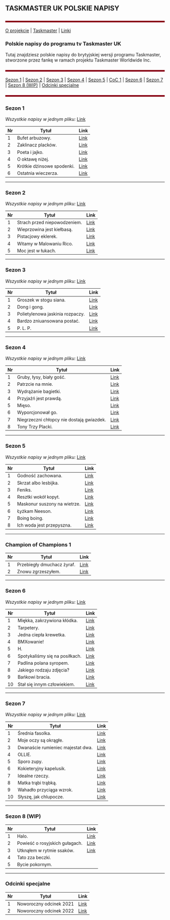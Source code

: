 ﻿## TASKMASTER UK POLSKIE NAPISY

![line](line.png)

[O projekcie](https://github.com/Hannytime/Hannytime/blob/main/About.md) | [Taskmaster](https://github.com/Hannytime/Hannytime/blob/main/Taskmaster.md) | [Linki](https://github.com/Hannytime/Hannytime/blob/main/Links.md)

### **Polskie napisy do programu tv Taskmaster UK**
Tutaj znajdziesz polskie napisy do brytyjskiej wersji programu Taskmaster, stworzone przez fankę w ramach projektu Taskmaster Worldwide Inc.

![line](line.png)

[Sezon 1](#sezon-1) | [Sezon 2](#sezon-2) | [Sezon 3](#sezon-3) | [Sezon 4](#sezon-4) | [Sezon 5](#sezon-5) | [CoC 1](#champion-of-champions-1) | [Sezon 6](#sezon-6) | [Sezon 7](#sezon-7) | [Sezon 8 (WIP)](#sezon-8-wip) | [Odcinki specjalne](#odcinki-specjalne)

![line](line.png)

### **Sezon 1**
*Wszystkie napisy w jednym pliku:* [Link](https://drive.google.com/uc?export=download&id=1etWakORzQx6OMqMpvCR0blqV2Tylpy8B)

Nr | Tytuł | Link
--|--|--|
1 | Bufet arbuzowy. | [Link](https://drive.google.com/uc?export=download&id=1VVuJoBGuaT53IzP2X9lN2X--bXE2XE8u)
2|Zaklinacz placków. | [Link](https://drive.google.com/uc?export=download&id=15STTI_f4IuVe3NZLoSogp9-93HQ1Bwkt)
3 | Poeta i jajko. | [Link](https://drive.google.com/uc?export=download&id=1v-bNtS4B7nVDrIXQB3TwbC1C_aJzTCPB)
4|O oktawę niżej.| [Link](https://drive.google.com/uc?export=download&id=17Is7PlVogmVealAH81JPjc4N7Q5hEBbB)
5| Krótkie dżinsowe spodenki.|[Link](https://drive.google.com/uc?export=download&id=1cEXVaje2MgbiVb28sfinZWk7Jhs3B5Ia)
6 | Ostatnia wieczerza. |[Link](https://drive.google.com/uc?export=download&id=1Pj-zL2cceuv--V12Lrnlm1IzfifPIQ1S)

---

### **Sezon 2**
*Wszystkie napisy w jednym pliku:* [Link](https://drive.google.com/file/d/1qP6zyYNpDZVMU9NhwnuM6X-B6dDljpiO/view?usp=sharing)

Nr | Tytuł | Link
--|--|--|
1 | Strach przed niepowodzeniem. | [Link](https://drive.google.com/uc?export=download&id=1oe_5f2Kj8u4kJThHBVODVN9wK6iC-fPO)
2 | Wieprzowina jest kiełbasą. | [Link](https://drive.google.com/uc?export=download&id=1bZgUcZOvq6b_Pi4x0WGHzz3d4oJF9gJL)
3 | Pistacjowy eklerek. | [Link](https://drive.google.com/uc?export=download&id=1-tbBh5AUDVtNCrupecfpQCUTeUaBATv_)
4 | Witamy w Malowaniu Rico. | [Link](https://drive.google.com/uc?export=download&id=1ytc14KW1-amUrIBH2284QL1tmoZEBGWx)
5 | Moc jest w łukach. | [Link](https://drive.google.com/uc?export=download&id=1f2D-vshyOGDc6abwMCrKmYnUEJydigEx)

---
### **Sezon 3**
*Wszystkie napisy w jednym pliku:* [Link](https://drive.google.com/uc?export=download&id=1sZXx9kMf5sS5hXySkftgzHjyG6OVK9tE)

Nr | Tytuł | Link
--|--|--|
1 | Groszek w stogu siana. | [Link](https://drive.google.com/uc?export=download&id=12814H1UUHnilu2fkgYI5symEPtbgGjS-)
2 | Dong i gong. | [Link](https://drive.google.com/uc?export=download&id=16V2TPRE-PX-bxhttps:)
3 | Polietylenowa jaskinia rozpaczy.| [Link](https://drive.google.com/uc?export=download&id=1CglUwwsIPgn_N9REddLBXRe3z2YKHD4T)
4 | Bardzo zniuansowana postać. | [Link](https://drive.google.com/uc?export=download&id=16V2TPRE-PX-bxRyH8uZTYKcmNsvocN0K)
5 | P. L. P. | [Link](https://drive.google.com/uc?export=download&id=1eUilfjK-xx5HOE3WXchWISUOJ29r9af1)

---
### **Sezon 4**
*Wszystkie napisy w jednym pliku:* [Link](https://drive.google.com/uc?export=download&id=1hdHrwhvV-h6YCLKezygG1ih8vbJURGf5)

Nr | Tytuł | Link
--|--|--|
1 | Gruby, łysy, biały gość. | [Link](https://drive.google.com/uc?export=download&id=1iOoL8K2GUIkSsJSvOrd-_OwZMgbVCsvH)
2 | Patrzcie na mnie. | [Link](https://drive.google.com/uc?export=download&id=16LxcHk92rq-PtWOknSUr9kcKcW1o9qi1)
3 | Wydrążanie bagietki. | [Link](https://drive.google.com/uc?export=download&id=1-YtW0oWMpHzOkKDVYC-PDrUvC3wDJxVe)
4 | Przyjaźń jest prawdą. | [Link](https://drive.google.com/uc?export=download&id=1imqhvyxFvwggRwwsv07lhwwKWCOWC3C_)
5 | Mięso. | [Link](https://drive.google.com/uc?export=download&id=1k60_posXq06MnkqPlPdjEib--h0JWqZ4)
6 | Wyporcjonował go. | [Link](https://drive.google.com/uc?export=download&id=1r2xF_hJ5a2Srl8TRLO8NjKPBV77yZ27V)
7 | Niegrzeczni chłopcy nie dostają gwiazdek. | [Link](https://drive.google.com/uc?export=download&id=1PoeevsdamfElhbpvnCVc-pnGNYt82KTx)
8 | Tony Trzy Placki. | [Link](https://drive.google.com/uc?export=download&id=1O2u2xtjZFd97t8iApaqhIc3Ghk4qIb52)

---
### **Sezon 5**
*Wszystkie napisy w jednym pliku:* [Link](https://drive.google.com/uc?export=download&id=1iho1QcIK5Rnt7gUoS9Ra4ODC2guYaZIe)

Nr | Tytuł | Link
--|--|--|
1 | Godność zachowana. | [Link](https://drive.google.com/uc?export=download&id=17n4htaD3cGJb5E2WUKff6-Be6Y1zhdEZ)
2 | Skrzat albo lesbijka. | [Link](https://drive.google.com/uc?export=download&id=1NAFtALpRbjZwtr1a6ckNTbyh_4hg9Bk7)
3 | Feniks. | [Link](https://drive.google.com/uc?export=download&id=1YYXRAbWZ9zdbJFuwlHPM15-nc6x5K_yC)
4 | Resztki wokół kopyt. | [Link](https://drive.google.com/uc?export=download&id=1Tq9S9wQaEOA_JJWy3iitJOFLEcP2g10D)
5 | Maskonur suszony na wietrze. | [Link](https://drive.google.com/uc?export=download&id=1gc6VzQITmcekL_Y1PdjzWsNxzTWXoo92)
6 | Łyżkam Neeson. | [Link](https://drive.google.com/uc?export=download&id=1UMtw__y2j9RccKvX0fxsniuDY_wZe6y-)
7 | Boing boing. | [Link](https://drive.google.com/file/d/1fjIUqAHUsGyM3ZuSQSfQNNEtLszSiWHu/view?usp=sharing)
8 | Ich woda jest przepyszna. | [Link](https://drive.google.com/uc?export=download&id=1stRV1VqBT4eReXmuZ23uW81yV6NR00iB)

---
### **Champion of Champions 1**

Nr | Tytuł | Link
--|--|--|
1|Przebiegły dmuchacz żyraf.| [Link](https://drive.google.com/uc?export=download&id=1bpuL4L9irJ5Ta1w6uLrPF5dDuZag_dEE)
2 |Znowu zgrzeszyłem.|[Link](https://drive.google.com/uc?export=download&id=1ouTXPG5pN8TQqsqabxtpZBKKg6pPLW9z)

---
### **Sezon 6**
*Wszystkie napisy w jednym pliku:* [Link](https://drive.google.com/uc?export=download&id=1rImwnoZh5mvAR45bUTP0Pg2_aTGPf_6g)

Nr | Tytuł | Link
--|--|--|
1|Miękka, zakrzywiona kłódka.| [Link](https://drive.google.com/uc?export=download&id=1rogOUyXlLkv4zbP7U_lMNCImxsyhF75J)
2|Tarpetery.| [Link](https://drive.google.com/uc?export=download&id=1I98TKNsJGAd9tKSpAh-poTJFaGHpOfj3)
3|Jedna ciepła krewetka.| [Link](https://drive.google.com/uc?export=download&id=1vQCLamcd3IHvv8vvFrbh-lKfoX8LWqfn)
4|BMXowanie!| [Link](https://drive.google.com/uc?export=download&id=1FRVlAOXupiEHfFN7AdlPspzK5ypwHEnE)
5|H.| [Link](https://drive.google.com/uc?export=download&id=16idlKKThKTBMUprQR9ni7bmPBgzvxG46)
6|Spotykaliśmy się na posiłkach.| [Link](https://drive.google.com/uc?export=download&id=1fMcUNxHaItL3BZq6pSk-ZQ96kPBB-PGX)
7|Padlina polana syropem.| [Link](https://drive.google.com/uc?export=download&id=182poZpcTBlwBvTVNaOHCTIZSZSC8uuqk)
8|Jakiego rodzaju zdjęcia?| [Link](https://drive.google.com/uc?export=download&id=1ukuqffClbwWhGBhMnFlg0YhgmiZ8c4Z6)
9|Bańkowi bracia.| [Link](https://drive.google.com/uc?export=download&id=195Oqgk1-PDCT_VcKNbYCHf0XxngYwIi2)
10|Stał się innym człowiekiem.| [Link](https://drive.google.com/uc?export=download&id=1WB0-ZOFc26j3-nI9ttHKi0eBUg_6Q-hj)

---
### **Sezon 7**
*Wszystkie napisy w jednym pliku:* [Link](https://drive.google.com/uc?export=download&id=1p0PnLTz_aq8_qk0oxl0sOycw72SLZsHG)

Nr | Tytuł | Link
--|--|--|
1|Średnia fasolka.| [Link](https://drive.google.com/uc?export=download&id=1CRU9SA0tPXlh2v3LeWVZPVsmZs6BK2of)
2|Moje oczy są okrągłe.| [Link](https://drive.google.com/uc?export=download&id=1BGLsCWIRm8m6Uu6D2_heBLSpArWcJank)
3|Dwanaście rumieniec majestat dwa.| [Link](https://drive.google.com/uc?export=download&id=1BEX1XWs4CE5pF8ejyBwoB6xEJ_2AsEf2)
4|OLLIE.| [Link](https://drive.google.com/uc?export=download&id=1kCVe-XuVeFlDuowcCSXll9qiC6PtuDqg)
5|Sporo zupy.| [Link](https://drive.google.com/uc?export=download&id=1KuptV_76yq5M8DGIsb6pvna2_VseFhzI)
6|Kokieteryjny kapelusik.| [Link](https://drive.google.com/uc?export=download&id=1cuVyGxMhC3xpy00O84jNT559BiReMpJg)
7|Idealne rzeczy.| [Link](https://drive.google.com/uc?export=download&id=1As8d9jo58W-dx8q1DvRDkuZ3RJ3t8PA7)
8|Matka trąbi trąbką.| [Link](https://drive.google.com/uc?export=download&id=19tq2q-kBK35rpssKV8L_txZxcLb6ZVeM)
9|Wahadło przyciąga wzrok.| [Link](https://drive.google.com/uc?export=download&id=14sTlvZjZxNXBPhCrKjTNf4xIKA5F-Nz_)
10|Słyszę, jak chlupocze.| [Link](https://drive.google.com/uc?export=download&id=1gmQsX1LdZJmmZzXApzDEYp7RBrVazKe6)

---
### **Sezon 8** (WIP)

Nr | Tytuł | Link
--|--|--|
1 | Halo. | [Link](https://drive.google.com/uc?export=download&id=1G6o7ToO-43rdH106Q3zgDWQom1WO4arB)
2 | Powieść o rosyjskich gułagach. | [Link](https://drive.google.com/uc?export=download&id=1HLVUfP7QUsnErHVWcFWa_wc2DgDDGKM0)
3|Utknąłem w rytmie ssaków. | [Link](https://drive.google.com/uc?export=download&id=1HTMJm3Lwy1Lpat9XYLrqO41hDnbu3ImM)
4 | Tato zza beczki.
5 | Bycie pokornym.

---
### **Odcinki specjalne**

Nr | Tytuł | Link
--|--|--|
1 | Noworoczny odcinek 2021 | [Link](https://drive.google.com/uc?export=download&id=1OwF_r09WxzYLuGkmRd6w9FtXRVUtzbW_)
2 | Noworoczny odcinek 2022 | [Link](https://drive.google.com/uc?export=download&id=1zYe3BQN2yG7hjK9p1tkb1ks1iikIBnwl)
